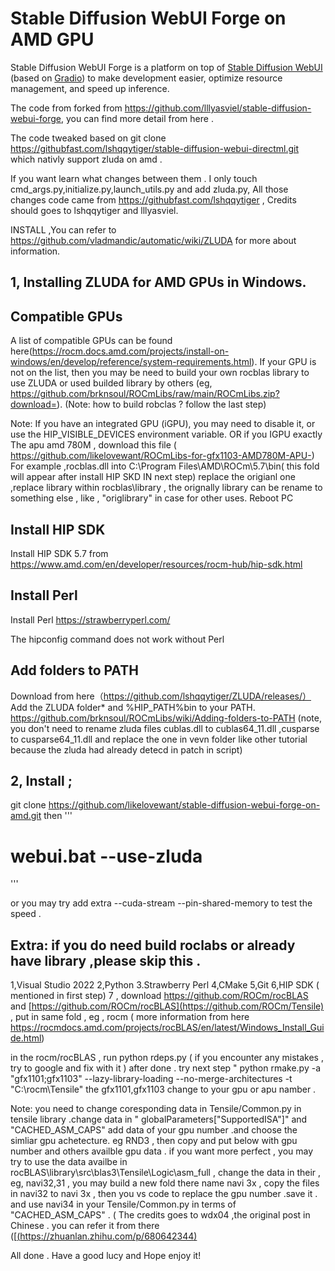 # Stable Diffusion WebUI Forge on AMD GPU

Stable Diffusion WebUI Forge is a platform on top of [Stable Diffusion WebUI](https://github.com/AUTOMATIC1111/stable-diffusion-webui) (based on [Gradio](https://www.gradio.app/)) to make development easier, optimize resource management, and speed up inference.

The code from forked from  https://github.com/lllyasviel/stable-diffusion-webui-forge, you can find more detail from here .

The code tweaked based on git clone https://githubfast.com/lshqqytiger/stable-diffusion-webui-directml.git which nativly support zluda on amd .

If you want learn what changes between them . I only touch cmd_args.py,initialize.py,launch_utils.py and add zluda.py, All those changes code came  from https://githubfast.com/lshqqytiger , Credits should goes to lshqqytiger and lllyasviel.

INSTALL ,You can refer to https://github.com/vladmandic/automatic/wiki/ZLUDA for more about information.

## 1, Installing ZLUDA for AMD GPUs in Windows.

## Compatible GPUs
A list of compatible GPUs can be found here(https://rocm.docs.amd.com/projects/install-on-windows/en/develop/reference/system-requirements.html). If your GPU is not on the list, then you may be need to build your own rocblas library to use ZLUDA or used builded library by others (eg, https://github.com/brknsoul/ROCmLibs/raw/main/ROCmLibs.zip?download=).
(Note: how to build robclas ? follow the last step)

Note: If you have an integrated GPU (iGPU), you may need to disable it, or use the HIP_VISIBLE_DEVICES environment variable. OR if you IGPU exactly The apu amd 780M , download this file ( https://github.com/likelovewant/ROCmLibs-for-gfx1103-AMD780M-APU-)
For example ,rocblas.dll into C:\Program Files\AMD\ROCm\5.7\bin( this fold will appear after install HIP SKD  IN next step) replace the origianl one ,replace library within rocblas\library , the orignally library can be rename to something else , like , "origlibrary" in case for other uses. Reboot PC

## Install HIP SDK
Install HIP SDK 5.7 from https://www.amd.com/en/developer/resources/rocm-hub/hip-sdk.html

## Install Perl
Install Perl https://strawberryperl.com/

The hipconfig command does not work without Perl

## Add folders to PATH
Download from here（https://github.com/lshqqytiger/ZLUDA/releases/）
Add the ZLUDA folder* and %HIP_PATH%bin to your PATH.
https://github.com/brknsoul/ROCmLibs/wiki/Adding-folders-to-PATH
(note, you don't need to rename zluda files cublas.dll to cublas64_11.dll ,cusparse to cusparse64_11.dll and replace the one in vevn folder like other tutorial because the zluda had already detecd in patch in script)

## 2, Install ;

git clone https://github.com/likelovewant/stable-diffusion-webui-forge-on-amd.git
then
'''
# webui.bat --use-zluda

'''

or you may try add extra --cuda-stream --pin-shared-memory  to test the speed .


## Extra: if you do need build roclabs or already have library ,please skip this .
1,Visual Studio 2022
2,Python
3.Strawberry Perl
4,CMake
5,Git
6,HIP SDK ( mentioned in first step)
7 , download https://github.com/ROCm/rocBLAS and [https://github.com/ROCm/rocBLAS](https://github.com/ROCm/Tensile) , put in same fold , eg , rocm ( more information from here https://rocmdocs.amd.com/projects/rocBLAS/en/latest/Windows_Install_Guide.html)

in the rocm/rocBLAS , run python rdeps.py ( if you encounter any mistakes , try to google and fix with it )
after done . try next step " python rmake.py -a "gfx1101;gfx1103" --lazy-library-loading --no-merge-architectures -t "C:\rocm\Tensile" the gfx1101,gfx1103 change  to your gpu or apu namber .

Note: you need to change coresponding data in Tensile/Common.py in tensile library .change data in " globalParameters["SupportedISA"]" and "CACHED_ASM_CAPS" add data of your gpu number .and choose the simliar gpu achetecture. eg RND3 , then copy and put below with gpu number and others availble gpu data . if you want more perfect , you may try to use the data availbe in rocBLAS\library\src\blas3\Tensile\Logic\asm_full , change the data in their , eg, navi32,31 , you may build a new fold there name navi 3x , copy the files in navi32 to navi 3x , then you vs code to replace the gpu number .save it . and use navi34 in your  Tensile/Common.py in terms of  "CACHED_ASM_CAPS" .
( The credits goes to wdx04 ,the original post in Chinese . you can refer it from there ([[(https://zhuanlan.zhihu.com/p/680642344)](https://zhuanlan.zhihu.com/p/680642344] )

All done . Have a good lucy and Hope enjoy it!












